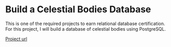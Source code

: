 # Build a Celestial Bodies Database

This is one of the required projects to earn relational database certification. For this project, I will build a database of celestial bodies using PostgreSQL.

[Project url](https://www.freecodecamp.org/learn/relational-database)
